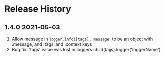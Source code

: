# Release History

## 1.4.0 2021-05-03

1. Allow message in `logger.info([tags], message)` to be an object with .message, and .tags, and .context keys
2. Bug fix: 'tags' value was lost in loggers.child(tags).logger('loggerName')
